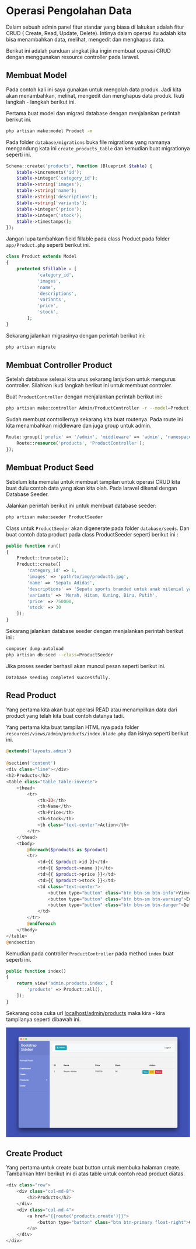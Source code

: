 # Operasi Pengolahan Data
Dalam sebuah admin panel fitur standar yang biasa di lakukan adalah fitur CRUD ( Create, Read, Update, Delete). Intinya dalam operasi itu adalah kita bisa menambahkan data, melihat, mengedit dan menghapus data.

Berikut ini adalah panduan singkat jika ingin membuat operasi CRUD dengan menggunakan resource controller pada laravel.

## Membuat Model
Pada contoh kali ini saya gunakan untuk mengolah data produk. Jadi kita akan menambahkan, melihat, mengedit dan menghapus data produk. Ikuti langkah - langkah berikut ini.

Pertama buat model dan migrasi database dengan menjalankan perintah berikut ini.
```bash
php artisan make:model Product -m
```

Pada folder `database/migrations` buka file migrations yang namanya mengandung kata ini `create_products_table` dan kemudian buat migrationya seperti ini.
```php
Schema::create('products', function (Blueprint $table) {
    $table->increments('id');
    $table->integer('category_id');
    $table->string('images');
    $table->string('name');
    $table->string('descriptions');
    $table->string('variants');
    $table->integer('price');
    $table->integer('stock');
    $table->timestamps();
});
```

Jangan lupa tambahkan field fillable pada class Product pada folder `app/Product.php` seperti berikut ini.
```php
class Product extends Model
{
    protected $fillable = [
        	'category_id',
        	'images',
        	'name',
        	'descriptions',
        	'variants',
        	'price',
        	'stock',
        ];
}
```

Sekarang jalankan migrasinya dengan perintah berikut ini:
```bash
php artisan migrate
```

## Membuat Controller Product
Setelah database selesai kita urus sekarang lanjutkan untuk mengurus controller. Silahkan ikuti langkah berikut ini untuk membuat controler.

Buat `ProductController` dengan menjalankan perintah berikut ini:
```bash
php artisan make:controller Admin/ProductController -r --model=Product
```

Sudah membuat controllernya sekarang kita buat routenya. Pada route ini kita menambahkan middleware dan juga group untuk admin.
```php
Route::group(['prefix' => '/admin', 'middleware' => 'admin', 'namespace' => 'Admin'], function(){
	Route::resource('products', 'ProductController');
});
```

## Membuat Product Seed
Sebelum kita memulai untuk membuat tampilan untuk operasi CRUD kita buat dulu contoh data yang akan kita olah. Pada laravel dikenal dengan Database Seeder.

Jalankan perintah berikut ini untuk membuat database seeder:
```bash
php artisan make:seeder ProductSeeder
```

Class untuk `ProductSeeder` akan digenerate pada folder `database/seeds`. Dan buat contoh data product pada class ProductSeeder seperti berikut ini :
```php
public function run()
{
	Product::truncate();
    Product::create([
    	'category_id' => 1,
    	'images' => 'path/to/img/product1.jpg',
    	'name' => 'Sepatu Adidas',
    	'descriptions' => 'Sepatu sports branded untuk anak milenial yang kece',
    	'variants' => 'Merah, Hitam, Kuning, Biru, Putih',
    	'price' => 750000,
    	'stock' => 30
    ]);
}
```

Sekarang jalankan database seeder dengan menjalankan perintah berikut ini :
```bash
composer dump-autoload
php artisan db:seed --class=ProductSeeder
```
Jika proses seeder berhasil akan muncul pesan seperti berikut ini.
```
Database seeding completed successfully.
```

## Read Product
Yang pertama kita akan buat operasi READ atau menampilkan data dari product yang telah kita buat contoh datanya tadi. 

Yang pertama kita buat tampilan HTML nya pada folder `resources/views/admin/products/index.blade.php` dan isinya seperti berikut ini.
```php
@extends('layouts.admin')

@section('content')
<div class="line"></div>
<h2>Products</h2>
<table class="table table-inverse">
	<thead>
		<tr>
			<th>ID</th>
			<th>Name</th>
			<th>Price</th>
			<th>Stock</th>
			<th class="text-center">Action</th>
		</tr>
	</thead>
	<tbody>
		@foreach($products as $product)
		<tr>
			<td>{{ $product->id }}</td>
			<td>{{ $product->name }}</td>
			<td>{{ $product->price }}</td>
			<td>{{ $product->stock }}</td>
			<td class="text-center">
				<button type="button" class="btn btn-sm btn-info">View</button>
				<button type="button" class="btn btn-sm btn-warning">Edit</button>
				<button type="button" class="btn btn-sm btn-danger">Delete</button>
			</td>
		</tr>
		@endforeach
	</tbody>
</table>
@endsection
```

Kemudian pada controller `ProductController` pada method `index` buat seperti ini.
```php
public function index()
{
    return view('admin.products.index', [
        'products' => Product::all(),
    ]);
}
```

Sekarang coba cuka url <a href="http://localhost/admin/products">localhost/admin/products</a> maka kira - kira tampilanya seperti dibawah ini.

![Laravel Admin Sidebar Template](https://github.com/ar-android/laravel-admin/raw/master/screenshoot/index-product.png)

## Create Product
Yang pertama untuk create buat button untuk membuka halaman create. Tambahkan html berikut ini di atas table untuk contoh read product diatas.
```php
<div class="row">
	<div class="col-md-8">
		<h2>Products</h2>
	</div>
	<div class="col-md-4">
		<a href="{{route('products.create')}}">
	  		<button type="button" class="btn btn-primary float-right">Create</button>
		</a>
	</div>
</div>
```

